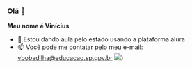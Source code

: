 ### Olá 👋

**Meu nome é Vinícius**

- 🔭 Estou dando aula pelo estado usando a plataforma alura
- 📫 Você pode me contatar pelo meu e-mail: vbobadilha@educacao.sp.gpv.br
![](https://tenor.com/bzaWn.gif))
